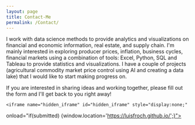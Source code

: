 ```yaml
---
layout: page
title: Contact-Me
permalink: /Contact/
---
```

<html lang="en">
</html>
I work with data science methods to provide analytics and visualizations on financial and economic information,
real estate, and supply chain. I'm mainly interested in exploring producer prices, inflation, business cycles, financial
markets using a combination of tools: Excel, Python, SQL and Tableau to provide statistics and visualizations.
I have a couple of projects (agricultural commodity market price control using AI and creating a data lake) that I would
like to start making progress on.
<br />
  
If you are interested in sharing ideas and working together, please fill out the form and I'll get back to you right away!
<br />

<script type="text/javascript">var submitted=false;</script>
    <iframe name="hidden_iframe" id="hidden_iframe" style="display:none;"     
onload="if(submitted) {window.location='https://luisfroch.github.io/';}"></iframe>
      <form action="https://docs.google.com/forms/d/e/1FAIpQLScwvX_F7xEhD3hq3rT9qF_B0_E8LAsREGq7IQ44h0mbFW7hkw/viewform?embedded=true" method="post" target="hidden_iframe" onsubmit="submitted=true;">

